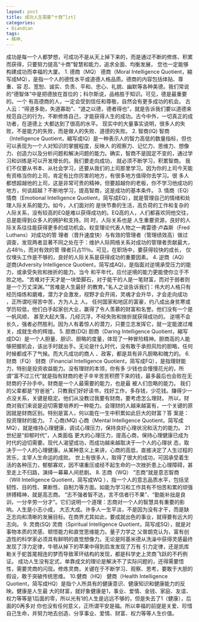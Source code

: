```yaml
---
layout: post
title: 成功人生需要“十商”[zt]
categories:
- Diandian
tags:
- 精神, 
---
```

成功是每一个人都梦想，可成功不是从天上掉下来的，而是通过不断的修炼、积累而获得，只要努力提高“十商”智慧和能力，追求全面、均衡发展， 您也一定能够构建成功而幸福的大厦。 1. 德商（MQ） 德商（Moral Intelligence Quotient，縮写成MQ），是指一个人的德性水平或道德人格品质。德商的内容包括体贴、尊重、容 忍、宽恕、诚实、负责、平和、忠心、礼貌、幽默等各种美德。我们常说的“德智体”中是把德放在首位的；科尔斯说，品格胜于知识。可见，德是最重要的。一个 有高德商的人，一定会受到信任和尊敬，自然会有更多成功的机会。 古人云：“得道多助，失道寡助”、“道之以德，德者得也”，就是告诉我们要以道德来规范自己的行为，不断修炼自己，才能获得人生的成功。古今中外，一切真正的成功者，在道德上 大都达到了很高的水平。 现实中的大量事实说明，很多人的失败，不是能力的失败，而是做人的失败、道德的失败。 2. 智商(IQ) 智商（Intelligence Quotient，縮写成IQ）是一种表示人的智力高低的数量指标，但也可以表现为一个人对知识的掌握程度，反映人 的观察力、记忆力、思维力、想像力、创造力以及分析问题和解决问题的能力。确实，智商不是固定不变的，通过学习和训练是可以开发增长的。我们要走向成功， 就必须不断学习，积累智商。 我们不仅要从书本、从社会学习，还要从我们的上司那里学习。因为你的上司今天能有资格当你的上司，肯定有比你厉害的地方，有很多地方值得你去学习。很 多人都想超越他的上司，这是非常可贵的精神，但要超越你的老板，你不学习他成功的地方，何谈超越？不断地学习，提高智商，这是成功的基本条件。 3. 情商（EQ） 情商（Emotional Intelligence Quotient，简写成EQ），就是管理自己的情绪和处理人际关系的能力。如今，人们面对的 是快节奏的生活，高负荷的工作和复杂的人际关系，没有较高的EQ是难以获得成功的。EQ高的人，人们都喜欢同他交往，总是能得到众多人的拥护和支持。同 时，人际关系也是 人生重要资源，良好的人际关系往往能获得更多的成功机会。权变理论代表人物之一弗雷德·卢森斯（Fred Luthans）对成功的管 理者（晋升速度快）与有效的管理者（管理绩效高）做过调查，发现两者显著不同之处在于：维护人际网络关系对成功的管理者贡献最大，占48％，而对有效的管 理者只占11％。可见，在职场中，要获得较快的成长， 仅仅埋头工作是不够的，良好的人际关系是获得成功的重要因素。 4. 逆商（AQ） 逆商(Adversity Intelligence Quotient，简写成AQ)，是指面对逆境承受压力的能力，或承受失败和挫折的能力。当今 和平年代，应付逆境的能力更能使你立于不败之地。“苦难对于天才是一块垫脚石，对于能干的人是一笔财富，而对于弱者则是一个万丈深渊。”“苦难是人生最好 的教育。”名人之谈告诉我们：伟大的人格只有经历熔炼和磨难，潜力才会激发，视野才会开阔，灵魂才会升华，才会走向成功 ，正所谓吃得苦中苦，方为人上 人。 任何国家和地区的富豪，约八成出身贫寒或学历较低，他们白手起家创大业，赢得了令人羡慕的财富和名誉。他们没有一个是一帆风顺， 甚至大起大落，几经沉浮，不经失败和挫折就获得成功的。 逆境不会长久，强者必然胜利。因为人有着惊人的潜力，只要立志发挥它，就一定能渡过难关，成就生命的辉煌。 5. 胆商(DQ) 胆商（Daring Intelligence Quotient，縮写成DQ）是一个人胆量、胆识、胆略的度量，体现了一种冒险精神。胆商高的人能 够把握机会，该出手时就出手。无论是什么时代，没有敢于承担风险的胆略，任何时候都成不了气候。而大凡成功的商人 、政客，都是具有非凡胆略和魄力的。 6. 财商（FQ） 财商（Financial Intelligence Quotient，简写成FQ），是指理财能力，特别是投资收益能力。没有理财的本领，你有多 少钱也会慢慢花光的，所谓“富不过三代”就是指有财商的老子辛辛苦苦积攒下来的钱，最多最后也会败在无财商的子孙手中。财商是一个人最需要的能力，也是最 被人们忽略的能力。 我们的父辈都是“穷爸爸”，只教我们好好读书，找好工作，多存钱，少花钱。赚得少一点没关系，关键是稳定。他们从没教过我要有财商，要考虑怎么理财。 所以，财商对我们来说是迫切需要培养的一种能力。会理财的人越来越富有，一个关键的原因就是财商区别。特别是富人，何以能在一生中积累如此巨大的财富？答 案是：投资理财的能力。 7. 心商(MQ) 心商（Mental Intelligence Quotient，简写成MQ），就是维持心理健康，调试心理压力，保持良好心理状况和活力的能力。 21世纪是“抑郁时代”，人类面临 更大的心理压力，提高心商，保持心理健康已成为时代的迫切需要。现代人渴望成功，而成功越来越取决于一个人的心理状 态，取决于一个人的心理健康。从某种意义上来讲，心商的高低，直接决定了人生过程的苦乐，主宰人生命运的成败。 世上有很多人，取得了很大的成功，可因承受着生活的各种压力，郁郁寡欢，因不堪重压或经不起生命的一次挫折患上心理障碍，甚至走上不归路，演绎一幕幕人间悲剧。 8. 志商（WQ） “志商”就是意志智商（Will Intelligence Quotient，简写成WQ ），指一个人的意志品质水平，包括坚韧性、目的性、果断性、自制力等方面。如能为学习和工作具有不怕苦和累的顽强拼搏精神，就是高志商。 “志不强者智不达，言不信者行不果”、“勤能补拙是良训，一分辛劳一分才”。它们说明一个道理：志商对一个人的智慧具有重要的影响。人生是小志小成， 大志大成。许多人一生平淡，不是因为没有才干，而是缺乏志向和清晰的发展目标。在商界尤其如此，要成就出色的事业，就得要有远大的志向。 9. 灵商(SQ) 灵商（Spiritual Intelligence Quotient，简写成SQ），就是对事物本质的灵感、顿悟能力和直觉思维能力。量子力学之 父普朗克认为，富有创造性的科学家必须具有鲜明的直觉想像力。无论是阿基米德从洗澡中获得灵感最终发现了浮力定律，牛顿从掉下的苹果中得到启发发现了万有 引力定律，还是凯库勒关于蛇首尾相连的梦而导致苯环结构的发现，都是科学史上灵商飞跃的不朽例证。 成功人生没有定式，单靠成文的理论是解决不了实际问题的，还得需要悟性，需要灵商的闪现。修炼灵商，关键在于不断学习、观察、思考，要敢于大胆的假设，敢于突破传统思维。 10.健商（HQ） 健商（Health Intelligence Quotient，简写成HQ）是指个人所具有的健康意识、健康知识和健康能力的反映。健康是人生最 大的财富，就好象健康是1，事业、爱情、金钱、家庭、友谊、权力等等是1后面的零，所以光有1的人生是远远不够的，但是失去了1（健康），后面的0再多对 你也没有任何意义，正所谓平安是福。所以幸福的前提是关爱、珍惜自己生命，并努力地去创造、分享事业、爱情、财富、权力等等人生价值。  